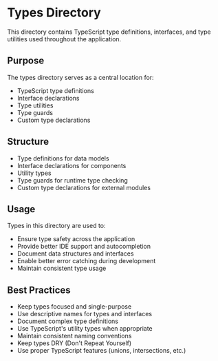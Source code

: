 # Types Directory

This directory contains TypeScript type definitions, interfaces, and type utilities used throughout the application.

## Purpose

The types directory serves as a central location for:

- TypeScript type definitions
- Interface declarations
- Type utilities
- Type guards
- Custom type declarations

## Structure

- Type definitions for data models
- Interface declarations for components
- Utility types
- Type guards for runtime type checking
- Custom type declarations for external modules

## Usage

Types in this directory are used to:

- Ensure type safety across the application
- Provide better IDE support and autocompletion
- Document data structures and interfaces
- Enable better error catching during development
- Maintain consistent type usage

## Best Practices

- Keep types focused and single-purpose
- Use descriptive names for types and interfaces
- Document complex type definitions
- Use TypeScript's utility types when appropriate
- Maintain consistent naming conventions
- Keep types DRY (Don't Repeat Yourself)
- Use proper TypeScript features (unions, intersections, etc.)
